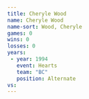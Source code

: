 ```yaml
---
title: Cheryle Wood
name: Cheryle Wood
name-sort: Wood, Cheryle
games: 0
wins: 0
losses: 0
years:
 - year: 1994
   event: Hearts
   team: "BC"
   position: Alternate
vs:
---
```

